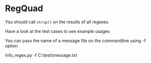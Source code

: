RegQuad
=======
You should call `strip()` on the results of all regexes.

Have a look at the test cases to see example usages

You can pass the name of a message file on the commandline using -f option

info_regex.py -f C:\test\message.txt
